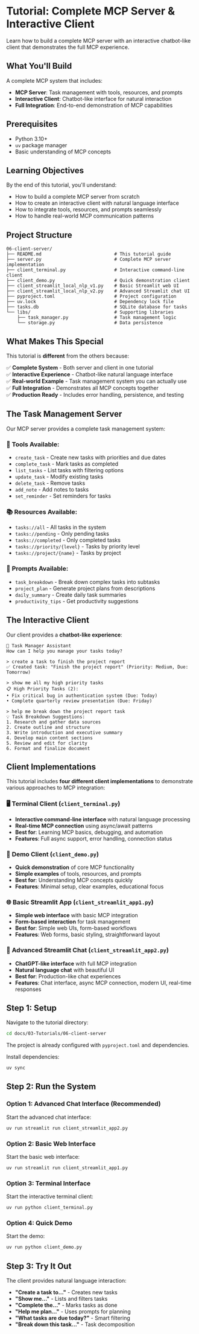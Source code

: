 # Tutorial: Complete MCP Server & Interactive Client

Learn how to build a complete MCP server with an interactive chatbot-like client that demonstrates the full MCP experience.

## What You'll Build

A complete MCP system that includes:
- **MCP Server**: Task management with tools, resources, and prompts
- **Interactive Client**: Chatbot-like interface for natural interaction
- **Full Integration**: End-to-end demonstration of MCP capabilities

## Prerequisites

- Python 3.10+
- `uv` package manager
- Basic understanding of MCP concepts

## Learning Objectives

By the end of this tutorial, you'll understand:
- How to build a complete MCP server from scratch
- How to create an interactive client with natural language interface
- How to integrate tools, resources, and prompts seamlessly
- How to handle real-world MCP communication patterns

## Project Structure

```
06-client-server/
├── README.md                           # This tutorial guide
├── server.py                           # Complete MCP server implementation
├── client_terminal.py                  # Interactive command-line client
├── client_demo.py                      # Quick demonstration client
├── client_streamlit_local_nlp_v1.py    # Basic Streamlit web UI
├── client_streamlit_local_nlp_v2.py    # Advanced Streamlit chat UI
├── pyproject.toml                      # Project configuration
├── uv.lock                             # Dependency lock file
├── tasks.db                            # SQLite database for tasks
└── libs/                               # Supporting libraries
    ├── task_manager.py                 # Task management logic
    └── storage.py                      # Data persistence
```

## What Makes This Special

This tutorial is **different** from the others because:

✅ **Complete System** - Both server and client in one tutorial  
✅ **Interactive Experience** - Chatbot-like natural language interface  
✅ **Real-world Example** - Task management system you can actually use  
✅ **Full Integration** - Demonstrates all MCP concepts together  
✅ **Production Ready** - Includes error handling, persistence, and testing  

## The Task Management Server

Our MCP server provides a complete task management system:

### 🔧 **Tools Available:**
- `create_task` - Create new tasks with priorities and due dates
- `complete_task` - Mark tasks as completed
- `list_tasks` - List tasks with filtering options
- `update_task` - Modify existing tasks
- `delete_task` - Remove tasks
- `add_note` - Add notes to tasks
- `set_reminder` - Set reminders for tasks

### 📚 **Resources Available:**
- `tasks://all` - All tasks in the system
- `tasks://pending` - Only pending tasks
- `tasks://completed` - Only completed tasks
- `tasks://priority/{level}` - Tasks by priority level
- `tasks://project/{name}` - Tasks by project

### 💬 **Prompts Available:**
- `task_breakdown` - Break down complex tasks into subtasks
- `project_plan` - Generate project plans from descriptions
- `daily_summary` - Create daily task summaries
- `productivity_tips` - Get productivity suggestions

## The Interactive Client

Our client provides a **chatbot-like experience**:

```
🤖 Task Manager Assistant
How can I help you manage your tasks today?

> create a task to finish the project report
✅ Created task: "Finish the project report" (Priority: Medium, Due: Tomorrow)

> show me all my high priority tasks
📋 High Priority Tasks (2):
• Fix critical bug in authentication system (Due: Today)
• Complete quarterly review presentation (Due: Friday)

> help me break down the project report task
💡 Task Breakdown Suggestions:
1. Research and gather data sources
2. Create outline and structure
3. Write introduction and executive summary
4. Develop main content sections
5. Review and edit for clarity
6. Format and finalize document
```

## Client Implementations

This tutorial includes **four different client implementations** to demonstrate various approaches to MCP integration:

### 🖥️ **Terminal Client** (`client_terminal.py`)
- **Interactive command-line interface** with natural language processing
- **Real-time MCP connection** using async/await patterns
- **Best for**: Learning MCP basics, debugging, and automation
- **Features**: Full async support, error handling, connection status

### 🚀 **Demo Client** (`client_demo.py`)
- **Quick demonstration** of core MCP functionality
- **Simple examples** of tools, resources, and prompts
- **Best for**: Understanding MCP concepts quickly
- **Features**: Minimal setup, clear examples, educational focus

### 🌐 **Basic Streamlit App** (`client_streamlit_app1.py`)
- **Simple web interface** with basic MCP integration
- **Form-based interaction** for task management
- **Best for**: Simple web UIs, form-based workflows
- **Features**: Web forms, basic styling, straightforward layout

### 💬 **Advanced Streamlit Chat** (`client_streamlit_app2.py`)
- **ChatGPT-like interface** with full MCP integration
- **Natural language chat** with beautiful UI
- **Best for**: Production-like chat experiences
- **Features**: Chat interface, async MCP connection, modern UI, real-time responses

## Step 1: Setup

Navigate to the tutorial directory:

```bash
cd docs/03-Tutorials/06-client-server
```

The project is already configured with `pyproject.toml` and dependencies.

Install dependencies:
```bash
uv sync
```

## Step 2: Run the System

### Option 1: Advanced Chat Interface (Recommended)

Start the advanced chat interface:
```bash
uv run streamlit run client_streamlit_app2.py
```

### Option 2: Basic Web Interface

Start the basic web interface:
```bash
uv run streamlit run client_streamlit_app1.py
```

### Option 3: Terminal Interface

Start the interactive terminal client:
```bash
uv run python client_terminal.py
```

### Option 4: Quick Demo

Start the demo:
```bash
uv run python client_demo.py
```

## Step 3: Try It Out

The client provides natural language interaction:

- **"Create a task to..."** - Creates new tasks
- **"Show me..."** - Lists and filters tasks  
- **"Complete the..."** - Marks tasks as done
- **"Help me plan..."** - Uses prompts for planning
- **"What tasks are due today?"** - Smart filtering
- **"Break down this task..."** - Task decomposition
